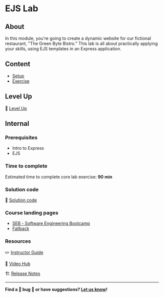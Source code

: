 <h1>
  <span class="prefix"></span>
  <span class="headline">EJS Lab</span>
</h1>

## About

In this module, you're going to create a dynamic website for our fictional restaurant, "The Green Byte Bistro." This lab is all about practically applying your skills, using EJS templates in an Express application.

## Content

- [Setup](./setup/README.md)
- [Exercise](./exercise/README.md)

## Level Up

🚀 [Level Up](./level-up/README.md)

## Internal

### Prerequisites

- Intro to Express
- EJS

### Time to complete

Estimated time to complete core lab exercise: **90 min**

### Solution code

🏁 [Solution code](https://git.generalassemb.ly/modular-curriculum-all-courses/ejs-lab-solution)

### Course landing pages

- [SEB - Software Engineering Bootcamp](https://pages.git.generalassemb.ly/modular-curriculum-all-courses/ejs-lab/canvas-landing-pages/seb.html)
- [Fallback](https://pages.git.generalassemb.ly/modular-curriculum-all-courses/ejs-lab/canvas-landing-pages/fallback.html)

### Resources

✏️ [Instructor Guide](./internal-resources/instructor-guide.md)

🎥 [Video Hub](./internal-resources/video-hub.md)

🏗️ [Release Notes](./internal-resources/release-notes.md)

---

**Find a 👾 bug 👾 or have suggestions? [Let us know](https://pages.git.generalassemb.ly/modular-curriculum-all-courses/universal-resources-internal/module-feedback.html)!**
